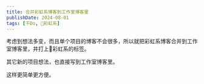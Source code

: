 ```yaml
---
title: 合并彩虹系博客到工作室博客里
publishDate: 2024-08-01
tags: [干Do, 🌈彩虹系]
---
```


考虑到想法多变，而且单个项目的博客不会很多，所以就把彩虹系博客合并到工作室博客里，并打上🌈彩虹系的标签。

其它新的项目想法，也直接写到工作室博客里。

这样更简单更方便。

